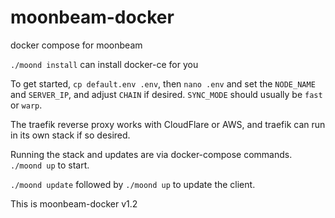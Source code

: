 # moonbeam-docker

docker compose for moonbeam

`./moond install` can install docker-ce for you

To get started, `cp default.env .env`, then `nano .env` and set the `NODE_NAME` and `SERVER_IP`, and adjust `CHAIN` if desired.
`SYNC_MODE` should usually be `fast` or `warp`.

The traefik reverse proxy works with CloudFlare or AWS, and traefik can run in its own stack if so desired.

Running the stack and updates are via docker-compose commands. `./moond up` to start.

`./moond update` followed by `./moond up` to update the client.

This is moonbeam-docker v1.2
